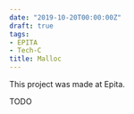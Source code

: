 ```yaml
---
date: "2019-10-20T00:00:00Z"
draft: true
tags:
- EPITA
- Tech-C
title: Malloc
---
```


This project was made at Epita.

TODO
